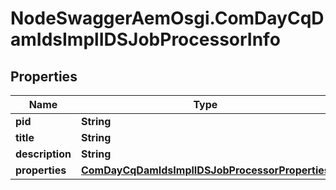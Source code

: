 # NodeSwaggerAemOsgi.ComDayCqDamIdsImplIDSJobProcessorInfo

## Properties
Name | Type | Description | Notes
------------ | ------------- | ------------- | -------------
**pid** | **String** |  | [optional] 
**title** | **String** |  | [optional] 
**description** | **String** |  | [optional] 
**properties** | [**ComDayCqDamIdsImplIDSJobProcessorProperties**](ComDayCqDamIdsImplIDSJobProcessorProperties.md) |  | [optional] 


